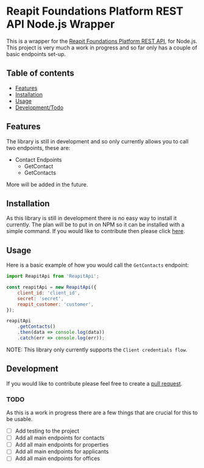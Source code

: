 # Reapit Foundations Platform REST API Node.js Wrapper

This is a wrapper for the [Reapit Foundations Platform REST API](https://www.reapit.com/foundations/), for Node.js. This project is very much a work in progress and so far only has a couple of basic endpoints set-up.

## Table of contents

-   [Features](#features)
-   [Installation](#installation)
-   [Usage](#usage)
-   [Development/Todo](#development)

## Features

The library is still in development and so only currently allows you to call two endpoints, these are:

-   Contact Endpoints
    -   GetContact
    -   GetContacts

More will be added in the future.

## Installation

As this library is still in development there is no easy way to install it currently. The plan will be to put in on NPM so it can be installed with a simple command. If you would like to contribute then please click [here](#development).

## Usage

Here is a basic example of how you would call the `GetContacts` endpoint:

```javascript
import ReapitApi from 'ReapitApi';

const reapitApi = new ReapitApi({
	client_id: 'client_id',
	secret: 'secret',
	reapit_customer: 'customer',
});

reapitApi
	.getContacts()
	.then(data => console.log(data))
	.catch(err => console.log(err));
```

NOTE: This library only currently supports the `Client credentials flow`.

## Development

If you would like to contribute please feel free to create a [pull request](https://github.com/dayul/reapit-foundations-api-node-wrapper/pulls).

### TODO

As this is a work in progress there are a few things that are crucial for this to be usable.

-   [ ] Add testing to the project
-   [ ] Add all main endpoints for contacts
-   [ ] Add all main endpoints for properties
-   [ ] Add all main endpoints for applicants
-   [ ] Add all main endpoints for offices
